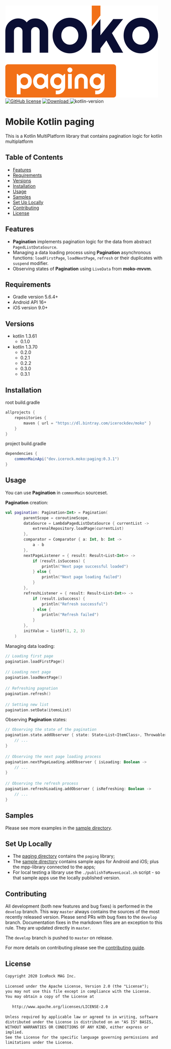 ![moko-paging](img/logo.png)  
[![GitHub license](https://img.shields.io/badge/license-Apache%20License%202.0-blue.svg?style=flat)](http://www.apache.org/licenses/LICENSE-2.0) [![Download](https://api.bintray.com/packages/icerockdev/moko/moko-paging/images/download.svg) ](https://bintray.com/icerockdev/moko/moko-paging/_latestVersion) ![kotlin-version](https://img.shields.io/badge/kotlin-1.3.70-orange)

# Mobile Kotlin paging
This is a Kotlin MultiPlatform library that contains pagination logic for kotlin multiplatform

## Table of Contents
- [Features](#features)
- [Requirements](#requirements)
- [Versions](#versions)
- [Installation](#installation)
- [Usage](#usage)
- [Samples](#samples)
- [Set Up Locally](#setup-locally)
- [Contributing](#contributing)
- [License](#license)

## Features
- **Pagination** implements pagination logic for the data from abstract `PagedListDataSource`.
- Managing a data loading process using **Pagination** asynchronous functions: `loadFirstPage`, `loadNextPage`,
`refresh` or their duplicates with `suspend` modifier.
- Observing states of **Pagination** using `LiveData` from **moko-mvvm**.

## Requirements
- Gradle version 5.6.4+
- Android API 16+
- iOS version 9.0+

## Versions
- kotlin 1.3.61
  - 0.1.0
- kotlin 1.3.70
  - 0.2.0
  - 0.2.1
  - 0.2.2
  - 0.3.0
  - 0.3.1

## Installation
root build.gradle  
```groovy
allprojects {
    repositories {
        maven { url = "https://dl.bintray.com/icerockdev/moko" }
    }
}
```

project build.gradle
```groovy
dependencies {
    commonMainApi("dev.icerock.moko:paging:0.3.1")
}
```

## Usage

You can use **Pagination** in `commonMain` sourceset.

**Pagination** creation:

```kotlin
val pagination: Pagination<Int> = Pagination(
        parentScope = coroutineScope,
        dataSource = LambdaPagedListDataSource { currentList ->
            extrenalRepository.loadPage(currentList) 
        },
        comparator = Comparator { a: Int, b: Int ->
            a - b
        },
        nextPageListener = { result: Result<List<Int>> ->
            if (result.isSuccess) {
                println("Next page successful loaded")
            } else {
                println("Next page loading failed")
            }
        },
        refreshListener = { result: Result<List<Int>> ->
            if (result.isSuccess) {
                println("Refresh successful")
            } else {
                println("Refresh failed")
            }
        },
        initValue = listOf(1, 2, 3)
    )
```

Managing data loading:

```kotlin
// Loading first page
pagination.loadFirstPage()

// Loading next page
pagination.loadNextPage()

// Refreshing pagnation
pagination.refresh()

// Setting new list
pagination.setData(itemsList)
```

Observing **Pagination** states:

```kotlin
// Observing the state of the pagination
pagination.state.addObserver { state: State<List<ItemClass>, Throwable> -> 
    // ...
}

// Observing the next page loading process
pagination.nextPageLoading.addObserver { isLoading: Boolean -> 
    // ...
}

// Observing the refresh process
pagination.refreshLoading.addObserver { isRefreshing: Boolean -> 
    // ...    
}
```

## Samples
Please see more examples in the [sample directory](sample).

## Set Up Locally 
- The [paging directory](paging) contains the `paging` library;
- The [sample directory](sample) contains sample apps for Android and iOS; plus the mpp-library connected to the apps;
- For local testing a library use the `./publishToMavenLocal.sh` script - so that sample apps use the locally published version.

## Contributing
All development (both new features and bug fixes) is performed in the `develop` branch. This way `master` always contains the sources of the most recently released version. Please send PRs with bug fixes to the `develop` branch. Documentation fixes in the markdown files are an exception to this rule. They are updated directly in `master`.

The `develop` branch is pushed to `master` on release.

For more details on contributing please see the [contributing guide](CONTRIBUTING.md).

## License
        
    Copyright 2020 IceRock MAG Inc.
    
    Licensed under the Apache License, Version 2.0 (the "License");
    you may not use this file except in compliance with the License.
    You may obtain a copy of the License at
    
       http://www.apache.org/licenses/LICENSE-2.0
    
    Unless required by applicable law or agreed to in writing, software
    distributed under the License is distributed on an "AS IS" BASIS,
    WITHOUT WARRANTIES OR CONDITIONS OF ANY KIND, either express or implied.
    See the License for the specific language governing permissions and
    limitations under the License.
